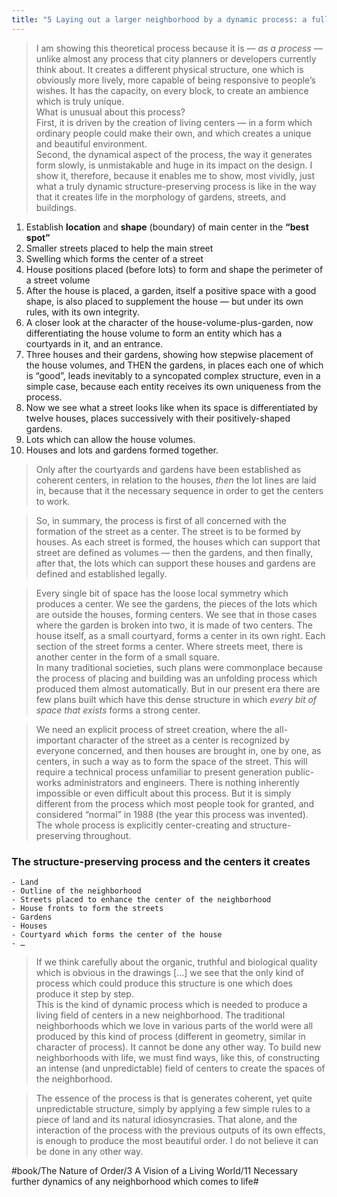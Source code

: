 ```yaml
---
title: "5 Laying out a larger neighborhood by a dynamic process: a fully generated plan"
---
```


> I am showing this theoretical process because it is — *as a process* — unlike almost any process that city planners or developers currently think about. It creates a different physical structure, one which is obviously more lively, more capable of being responsive to people’s wishes. It has the capacity, on every block, to create an ambience which is truly unique.  
> What is unusual about this process?  
> First, it is driven by the creation of living centers — in a form which ordinary people could make their own, and which creates a unique and beautiful environment.  
> Second, the dynamical aspect of the process, the way it generates form slowly, is unmistakable and huge in its impact on the design. I show it, therefore, because it enables me to show, most vividly, just what a truly dynamic structure-preserving process is like in the way that it creates life in the morphology of gardens, streets, and buildings.  

1. Establish **location** and **shape** (boundary) of main center in the **“best spot”**
2. Smaller streets placed to help the main street
3. Swelling which forms the center of a street
4. House positions placed (before lots) to form and shape the perimeter of a street volume
5. After the house is placed, a garden, itself a positive space with a good shape, is also placed to supplement the house — but under its own rules, with its own integrity.
6. A closer look at the character of the house-volume-plus-garden, now differentiating the house volume to form an entity which has a courtyards in it, and an entrance.
7. Three houses and their gardens, showing how stepwise placement of the house volumes, and THEN the gardens, in places each one of which is “good”, leads inevitably to a syncopated complex structure, even in a simple case, because each entity receives its own uniqueness from the process.
8. Now we see what a street looks like when its space is differentiated by twelve houses, places successively with their positively-shaped gardens.
9. Lots which can allow the house volumes.
10. Houses and lots and gardens formed together.

> Only after the courtyards and gardens have been established as coherent centers, in relation to the houses, *then* the lot lines are laid in, because that it the necessary sequence in order to get the centers to work.  

> So, in summary, the process is first of all concerned with the formation of the street as a center. The street is to be formed by houses. As each street is formed, the houses which can support that street are defined as volumes — then the gardens, and then finally, after that, the lots which can support these houses and gardens are defined and established legally.  

> Every single bit of space has the loose local symmetry which produces a center. We see the gardens, the pieces of the lots which are outside the houses, forming centers. We see that in those cases where the garden is broken into two, it is made of two centers. The house itself, as a small courtyard, forms a center in its own right. Each section of the street forms a center. Where streets meet, there is another center in the form of a small square.  
> In many traditional societies, such plans were commonplace because the process of placing and building was an unfolding process which produced them almost automatically. But in our present era there are few plans built which have this dense structure in which *every bit of space that exists* forms a strong center.  

> We need an explicit process of street creation, where the all-important character of the street as a center is recognized by everyone concerned, and then houses are brought in, one by one, as centers, in such a way as to form the space of the street. This will require a technical process unfamiliar to present generation public-works administrators and engineers. There is nothing inherently impossible or even difficult about this process. But it is simply different from the process which most people took for granted, and considered “normal” in 1988 (the year this process was invented). The whole process is explicitly center-creating and structure-preserving throughout.  

### The structure-preserving process and the centers it creates
	- Land
	- Outline of the neighborhood
	- Streets placed to enhance the center of the neighborhood
	- House fronts to form the streets
	- Gardens
	- Houses
	- Courtyard which forms the center of the house
	- …

> If we think carefully about the organic, truthful and biological quality which is obvious in the drawings […] we see that the only kind of process which could produce this structure is one which does produce it step by step.  
> This is the kind of dynamic process which is needed to produce a living field of centers in a new neighborhood. The traditional neighborhoods which we love in various parts of the world were all produced by this kind of process (different in geometry, similar in character of process). It cannot be done any other way. To build new neighborhoods with life, we must find ways, like this, of constructing an intense (and unpredictable) field of centers to create the spaces of the neighborhood.  

> The essence of the process is that is generates coherent, yet quite unpredictable structure, simply by applying a few simple rules to a piece of land and its natural idiosyncrasies. That alone, and the interaction of the process with the previous outputs of its own effects, is enough to produce the most beautiful order. I do not believe it can be done in any other way.  

#book/The Nature of Order/3 A Vision of a Living World/11 Necessary further dynamics of any neighborhood which comes to life#